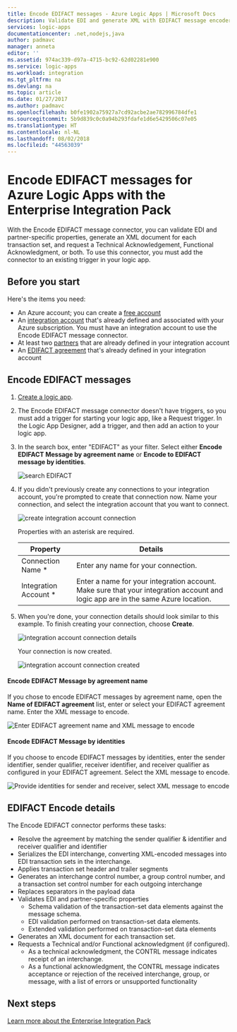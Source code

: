 ```yaml
---
title: Encode EDIFACT messages - Azure Logic Apps | Microsoft Docs
description: Validate EDI and generate XML with EDIFACT message encoder in the Enterprise Integration Pack for Azure Logic Apps
services: logic-apps
documentationcenter: .net,nodejs,java
author: padmavc
manager: anneta
editor: ''
ms.assetid: 974ac339-d97a-4715-bc92-62d02281e900
ms.service: logic-apps
ms.workload: integration
ms.tgt_pltfrm: na
ms.devlang: na
ms.topic: article
ms.date: 01/27/2017
ms.author: padmavc
ms.openlocfilehash: b0fe1902a75927a7cd92acbe2ae782996784dfe1
ms.sourcegitcommit: 5b9d839c0c0a94b293fdafe1d6e5429506c07e05
ms.translationtype: HT
ms.contentlocale: nl-NL
ms.lasthandoff: 08/02/2018
ms.locfileid: "44563039"
---
```

# <a name="encode-edifact-messages-for-azure-logic-apps-with-the-enterprise-integration-pack"></a>Encode EDIFACT messages for Azure Logic Apps with the Enterprise Integration Pack

With the Encode EDIFACT message connector, you can validate EDI and partner-specific properties, generate an XML document for each transaction set, and request a Technical Acknowledgement, Functional Acknowledgment, or both.
To use this connector, you must add the connector to an existing trigger in your logic app.

## <a name="before-you-start"></a>Before you start

Here's the items you need:

* An Azure account; you can create a [free account](https://azure.microsoft.com/free)
* An [integration account](logic-apps-enterprise-integration-create-integration-account.md) that's already defined and associated with your Azure subscription. You must have an integration account to use the Encode EDIFACT message connector. 
* At least two [partners](logic-apps-enterprise-integration-partners.md) that are already defined in your integration account
* An [EDIFACT agreement](logic-apps-enterprise-integration-edifact.md) that's already defined in your integration account

## <a name="encode-edifact-messages"></a>Encode EDIFACT messages

1. [Create a logic app](logic-apps-create-a-logic-app.md).

2. The Encode EDIFACT message connector doesn't have triggers, so you must add a trigger for starting your logic app, like a Request trigger. In the Logic App Designer, add a trigger, and then add an action to your logic app.

3.  In the search box, enter "EDIFACT" as your filter. Select either **Encode EDIFACT Message by agreement name** or **Encode to EDIFACT message by identities**.
   
    ![search EDIFACT](https://docstestmedia1.blob.core.windows.net/azure-media/articles/logic-apps/media/logic-apps-enterprise-integration-edifact-encode/edifactdecodeimage1.png)  

3. If you didn't previously create any connections to your integration account, you're prompted to create that connection now. Name your connection, and select the integration account that you want to connect.

    ![create integration account connection](https://docstestmedia1.blob.core.windows.net/azure-media/articles/logic-apps/media/logic-apps-enterprise-integration-edifact-encode/edifactencodeimage1.png)  

    Properties with an asterisk are required.

    | Property | Details |
    | --- | --- |
    | Connection Name * |Enter any name for your connection. |
    | Integration Account * |Enter a name for your integration account. Make sure that your integration account and logic app are in the same Azure location. |

5.  When you're done, your connection details should look similar to this example. To finish creating your connection, choose **Create**.

    ![integration account connection details](https://docstestmedia1.blob.core.windows.net/azure-media/articles/logic-apps/media/logic-apps-enterprise-integration-edifact-encode/edifactencodeimage2.png)

    Your connection is now created.

    ![integration account connection created](https://docstestmedia1.blob.core.windows.net/azure-media/articles/logic-apps/media/logic-apps-enterprise-integration-edifact-encode/edifactencodeimage4.png)

#### <a name="encode-edifact-message-by-agreement-name"></a>Encode EDIFACT Message by agreement name

If you chose to encode EDIFACT messages by agreement name, open the **Name of EDIFACT agreement** list, enter or select your EDIFACT agreement name. Enter the XML message to encode.

![Enter EDIFACT agreement name and XML message to encode](https://docstestmedia1.blob.core.windows.net/azure-media/articles/logic-apps/media/logic-apps-enterprise-integration-edifact-encode/edifactencodeimage6.png)

#### <a name="encode-edifact-message-by-identities"></a>Encode EDIFACT Message by identities

If you choose to encode EDIFACT messages by identities, enter the sender identifier, sender qualifier, receiver identifier, and receiver qualifier as configured in your EDIFACT agreement. Select the XML message to encode.

![Provide identities for sender and receiver, select XML message to encode](https://docstestmedia1.blob.core.windows.net/azure-media/articles/logic-apps/media/logic-apps-enterprise-integration-edifact-encode/edifactencodeimage7.png)

## <a name="edifact-encode-details"></a>EDIFACT Encode details

The Encode EDIFACT connector performs these tasks: 

* Resolve the agreement by matching the sender qualifier & identifier and receiver qualifier and identifier
* Serializes the EDI interchange, converting XML-encoded messages into EDI transaction sets in the interchange.
* Applies transaction set header and trailer segments
* Generates an interchange control number, a group control number, and a transaction set control number for each outgoing interchange
* Replaces separators in the payload data
* Validates EDI and partner-specific properties
  * Schema validation of the transaction-set data elements against the message schema.
  * EDI validation performed on transaction-set data elements.
  * Extended validation performed on transaction-set data elements
* Generates an XML document for each transaction set.
* Requests a Technical and/or Functional acknowledgment (if configured).
  * As a technical acknowledgment, the CONTRL message indicates receipt of an interchange.
  * As a functional acknowledgment, the CONTRL message indicates acceptance or rejection of the received interchange, group, or message, with a list of errors or unsupported functionality

## <a name="next-steps"></a>Next steps
[Learn more about the Enterprise Integration Pack](logic-apps-enterprise-integration-overview.md "Learn about Enterprise Integration Pack") 







